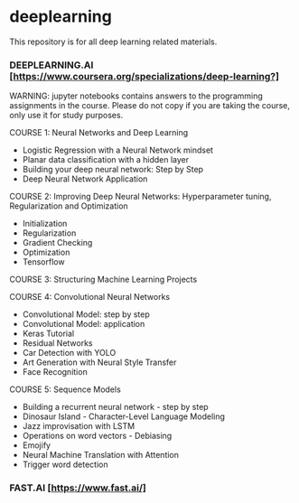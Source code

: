 # deeplearning

This repository is for all deep learning related materials.

### DEEPLEARNING.AI  [https://www.coursera.org/specializations/deep-learning?]    
WARNING: jupyter notebooks contains answers to the programming assignments in the course. Please do not copy if you are taking the course, only use it for study purposes.      

COURSE 1: Neural Networks and Deep Learning    
- Logistic Regression with a Neural Network mindset       
- Planar data classification with a hidden layer   
- Building your deep neural network: Step by Step    
- Deep Neural Network Application    

COURSE 2: Improving Deep Neural Networks: Hyperparameter tuning, Regularization and Optimization   
- Initialization     
- Regularization  
- Gradient Checking  
- Optimization  
- Tensorflow   

COURSE 3: Structuring Machine Learning Projects     

COURSE 4: Convolutional Neural Networks   
- Convolutional Model: step by step   
- Convolutional Model: application   
- Keras Tutorial  
- Residual Networks   
- Car Detection with YOLO   
- Art Generation with Neural Style Transfer   
- Face Recognition   

COURSE 5: Sequence Models     
- Building a recurrent neural network - step by step  
- Dinosaur Island - Character-Level Language Modeling  
- Jazz improvisation with LSTM  
- Operations on word vectors - Debiasing  
- Emojify  
- Neural Machine Translation with Attention  
- Trigger word detection   


### FAST.AI  [https://www.fast.ai/]  
